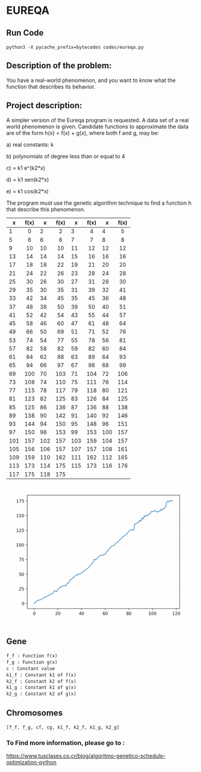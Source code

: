 # EUREQA

## Run Code
```
python3 -X pycache_prefix=bytecodes codes/eureqa.py 
```

## Description of the problem: 
You have a real-world phenomenon, and you want to know what the function that describes its behavior.

## Project description: 
A simpler version of the Eureqa program is requested.
A data set of a real world phenomenon is given. Candidate functions to approximate
the data are of the form h(x) = f(x) + g(x), where both f and g, may be:

a) real constants: k

b) polynomials of degree less than or equal to 4

c) = k1 e^(k2*x)

d) = k1 sen(k2*x)

e) = k1 cos(k2*x)


The program must use the genetic algorithm technique to find a function h that
describe this phenomenon.


| x        | f(x)           | x        | f(x)           | x        | f(x)           |x        | f(x)           |
| ------------- |:-------------:| ------------- |:-------------:| ------------- |:-------------:| ------------- |:-------------:|
  |  1  |   0  |   2  |   2  |  3  |   4  |   4  |   5  |
  |  5  |   6  |   6  |   6  |  7  |   7  |  8  |   8  |
  |  9  |   10  |  10  |   10   |  11  |   12  |  12  |   12  |
  |  13  |   14  |  14  |   14  |  15  |   16  |  16  |   16  |
  |  17  |   18  |  18  |   22  |  19  |   21  |  20  |   20  |
  |  21  |   24  |  22  |   26  |  23  |   28  |  24  |   28  |
  |  25  |   30  |  26  |   30  |  27  |   31  |  28  |   30  |
  |  29  |   35  |  30  |   35  |  31  |   39  |  32  |   41  |
  |  33  |   42  |  34  |   45  |  35  |   45  |  36  |   48  |
  |  37  |   48  |  38  |   50  |  39  |   50  |  40  |   51  |
  |  41  |   52  |  42  |   54  |  43  |   55  |  44  |   57  |
  |  45  |   58  |  46  |   60  |  47  |   61  |  48  |   64  |
  |  49  |   66  |  50  |   69  |  51  |   71  |  52  |   76  |
  |  53  |   74  |  54  |   77  |  55  |   78  |  56  |   81  |
  |  57  |   82  |  58  |   82  |  59  |   82  |  60  |   84  |
  |  61  |   84  |  62  |   88  |  63  |   89  |  64  |   93  |
  |  65  |   94  |  66  |   97  |  67  |   98  |  68  |   99  |
  |  69  |   100  |  70  |   103  |  71  |   104  |  72  |   106  |
  |  73  |   108  |  74  |   110  |  75  |   111  |  76  |   114  |
  |  77  |   115  |  78  |   117  |  79  |   118  |  80  |   121  |
  |  81  |   123  |  82  |   125  |  83  |   126  |  84  |   125  |
  |  85  |   125  |  86  |   136  |  87  |   136  |  88  |   138  |
  |  89  |   138  |  90  |   142  |  91  |   140  |  92  |   146  |
  |  93  |   144  |  94  |   150  |  95  |   148  |  96  |   151  |
  |  97  |   150  |  98  |   153  |  99  |   153  |  100  |   157  |
  |  101  |   157  |  102  |   157  |  103  |   159  |  104  |   157  |
  |  105  |   156  |  106  |   157  |  107  |   157  |  108  |   161  |
  |  109  |   159  |  110  |   162  |  111  |   162  |  112  |   165  |
  |  113  |   173  |  114  |   175  |  115  |   173  |  116  |   176  |
  |  117  |   175  |  118  |   175  |

![alt text](image.png)

## Gene
```python
f_f : Function f(x)
f_g : Function g(x)
c : Constant value
k1_f : Constant k1 of f(x)
k2_f : Constant k2 of f(x)
k1_g : Constant k1 of g(x)
k2_g : Constant k2 of g(x)

```
## Chromosomes
```python
[f_f, f_g, cf, cg, k1_f, k2_f, k1_g, k2_g]
```

### To Find more information, please go to : 
https://www.tusclases.co.cr/blog/algoritmo-genetico-schedule-optimization-python
